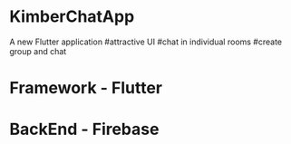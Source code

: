 # KimberChatApp

A new Flutter application
#attractive UI
#chat in individual rooms
#create group and chat 

# Framework - Flutter
# BackEnd - Firebase

